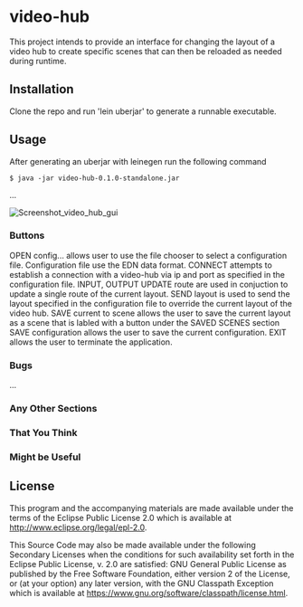 # video-hub

This project intends to provide an interface for changing the layout of a video hub to create specific scenes that can then be reloaded as needed during runtime.

## Installation

Clone the repo and run 'lein uberjar' to generate a runnable executable.

## Usage

After generating an uberjar with leinegen run the following command

    $ java -jar video-hub-0.1.0-standalone.jar

...

![Screenshot_video_hub_gui](https://user-images.githubusercontent.com/2482105/176328763-2e57aa94-21ea-4ba9-8f62-47225ac9f3ef.png)

### Buttons
OPEN config... allows user to use the file chooser to select a configuration file. Configuration file use the EDN data format.
CONNECT attempts to establish a connection with a video-hub via ip and port as specified in the configuration file.
INPUT, OUTPUT UPDATE route are used in conjuction to update a single route of the current layout.
SEND layout is used to send the layout specified in the configuration file to override the current layout of the video hub.
SAVE current to scene allows the user to save the current layout as a scene that is labled with a button under the SAVED SCENES section
SAVE configuration allows the user to save the current configuration.
EXIT allows the user to terminate the application.

### Bugs

...

### Any Other Sections
### That You Think
### Might be Useful

## License


This program and the accompanying materials are made available under the
terms of the Eclipse Public License 2.0 which is available at
http://www.eclipse.org/legal/epl-2.0.

This Source Code may also be made available under the following Secondary
Licenses when the conditions for such availability set forth in the Eclipse
Public License, v. 2.0 are satisfied: GNU General Public License as published by
the Free Software Foundation, either version 2 of the License, or (at your
option) any later version, with the GNU Classpath Exception which is available
at https://www.gnu.org/software/classpath/license.html.

